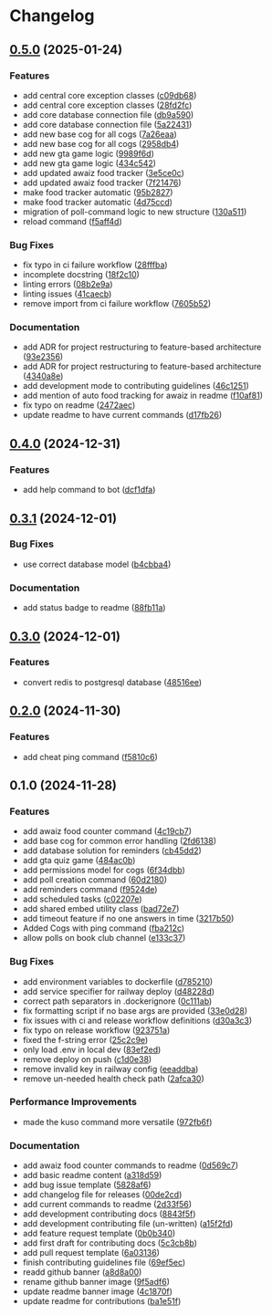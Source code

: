 # Changelog

## [0.5.0](https://github.com/kusogaki-events/kusogaki-bot/compare/v0.4.0...v0.5.0) (2025-01-24)


### Features

* add central core exception classes ([c09db68](https://github.com/kusogaki-events/kusogaki-bot/commit/c09db681ca0f7b43faefdc61039648ba034c424d))
* add central core exception classes ([28fd2fc](https://github.com/kusogaki-events/kusogaki-bot/commit/28fd2fc1f309d3fdf861c3ba2330f9713e3d5eca))
* add core database connection file ([db9a590](https://github.com/kusogaki-events/kusogaki-bot/commit/db9a5904c9a00b6ff135cb7893552de925d08905))
* add core database connection file ([5a22431](https://github.com/kusogaki-events/kusogaki-bot/commit/5a22431419bbfc422ed7bef4341ec92f8f23a394))
* add new base cog for all cogs ([7a26eaa](https://github.com/kusogaki-events/kusogaki-bot/commit/7a26eaa334303aadeb5f6ca9d182a778f5c7677c))
* add new base cog for all cogs ([2958db4](https://github.com/kusogaki-events/kusogaki-bot/commit/2958db49dc3d084e689519bec77f73ae18ab0568))
* add new gta game logic ([9989f6d](https://github.com/kusogaki-events/kusogaki-bot/commit/9989f6d82ff63909f91118bd1d55fb94eb8ff76f))
* add new gta game logic ([434c542](https://github.com/kusogaki-events/kusogaki-bot/commit/434c542b299e7b7adfa04382d0786c96bccee953))
* add updated awaiz food tracker ([3e5ce0c](https://github.com/kusogaki-events/kusogaki-bot/commit/3e5ce0c269935e59fad9fe7a87bd9da149e86536))
* add updated awaiz food tracker ([7f21476](https://github.com/kusogaki-events/kusogaki-bot/commit/7f21476c81c2af1f866adbbcb1f9eebb832191d2))
* make food tracker automatic ([95b2827](https://github.com/kusogaki-events/kusogaki-bot/commit/95b282721d529ef92c80325771a5adc0c4b0b446))
* make food tracker automatic ([4d75ccd](https://github.com/kusogaki-events/kusogaki-bot/commit/4d75ccd0634b3ae2b28c14634da12629558be152))
* migration of poll-command logic to new structure ([130a511](https://github.com/kusogaki-events/kusogaki-bot/commit/130a511d4f8bf62a4736bd2bd044dc4a12a9e2f9))
* reload command ([f5aff4d](https://github.com/kusogaki-events/kusogaki-bot/commit/f5aff4dbf917ac59a8ecfa2d91d41fe117fc6ec4))


### Bug Fixes

* fix typo in ci failure workflow ([28fffba](https://github.com/kusogaki-events/kusogaki-bot/commit/28fffba77b5e54c49cd88f0e4e3e09c396ed7ee8))
* incomplete docstring ([18f2c10](https://github.com/kusogaki-events/kusogaki-bot/commit/18f2c10dcff2c9bf7bc51afc35ee916e16246fba))
* linting errors ([08b2e9a](https://github.com/kusogaki-events/kusogaki-bot/commit/08b2e9a7ae206ebed61f4bcc81ce33d845e3db28))
* linting issues ([41caecb](https://github.com/kusogaki-events/kusogaki-bot/commit/41caecb717cff84fda5cfe5dbe33aca470370940))
* remove import from ci failure workflow ([7605b52](https://github.com/kusogaki-events/kusogaki-bot/commit/7605b528e62f1327a9a86840b4cfbd4578e42241))


### Documentation

* add ADR for project restructuring to feature-based architecture ([93e2356](https://github.com/kusogaki-events/kusogaki-bot/commit/93e23562a3e2c1e2462cfdee740ff367fc0564e9))
* add ADR for project restructuring to feature-based architecture ([4340a8e](https://github.com/kusogaki-events/kusogaki-bot/commit/4340a8ec43b68be904d6304c7e8dbd4698eada0a))
* add development mode to contributing guidelines ([46c1251](https://github.com/kusogaki-events/kusogaki-bot/commit/46c12510f34ed3da4f8e4308072667fc7e7c50d0))
* add mention of auto food tracking for awaiz in readme ([f10af81](https://github.com/kusogaki-events/kusogaki-bot/commit/f10af812b900dc2f316f346b90b6fa4af2fd8c00))
* fix typo on readme ([2472aec](https://github.com/kusogaki-events/kusogaki-bot/commit/2472aecadb1dd82dfac2157a528be0567d8f8f97))
* update readme to have current commands ([d17fb26](https://github.com/kusogaki-events/kusogaki-bot/commit/d17fb260aafe81e645da0e620d94863a05dc5dc5))

## [0.4.0](https://github.com/kusogaki-events/kusogaki-bot/compare/v0.3.1...v0.4.0) (2024-12-31)


### Features

* add help command to bot ([dcf1dfa](https://github.com/kusogaki-events/kusogaki-bot/commit/dcf1dfaae95bcfa4205d9cfd486f1c8c3b12fabd))

## [0.3.1](https://github.com/kusogaki-events/kusogaki-bot/compare/v0.3.0...v0.3.1) (2024-12-01)


### Bug Fixes

* use correct database model ([b4cbba4](https://github.com/kusogaki-events/kusogaki-bot/commit/b4cbba4252076a7783a415cd03d81783eacc1cb9))


### Documentation

* add status badge to readme ([88fb11a](https://github.com/kusogaki-events/kusogaki-bot/commit/88fb11a2851dc70b851dd5e04313dc8d2193fb43))

## [0.3.0](https://github.com/kusogaki-events/kusogaki-bot/compare/v0.2.0...v0.3.0) (2024-12-01)


### Features

* convert redis to postgresql database ([48516ee](https://github.com/kusogaki-events/kusogaki-bot/commit/48516ee73e50f31ad66a262405fee020a08c3b94))

## [0.2.0](https://github.com/kusogaki-events/kusogaki-bot/compare/v0.1.0...v0.2.0) (2024-11-30)


### Features

* add cheat ping command ([f5810c6](https://github.com/kusogaki-events/kusogaki-bot/commit/f5810c6abe59c16da3f42226f891a5edac587dfd))

## 0.1.0 (2024-11-28)


### Features

* add awaiz food counter command ([4c19cb7](https://github.com/kusogaki-events/kusogaki-bot/commit/4c19cb78a87b9b627920776f09d6110cbc54b03e))
* add base cog for common error handling ([2fd6138](https://github.com/kusogaki-events/kusogaki-bot/commit/2fd6138ce6e8d931ecfe688d40f962ce0e36bf54))
* add database solution for reminders ([cb45dd2](https://github.com/kusogaki-events/kusogaki-bot/commit/cb45dd24369173b0b059c83919ce01dd86364afe))
* add gta quiz game ([484ac0b](https://github.com/kusogaki-events/kusogaki-bot/commit/484ac0b3747d516fd6b9300614ccbf07610aaaa5))
* add permissions model for cogs ([6f34dbb](https://github.com/kusogaki-events/kusogaki-bot/commit/6f34dbb1a971ae74e6a96dbba51b84260890fbbf))
* add poll creation command ([60d2180](https://github.com/kusogaki-events/kusogaki-bot/commit/60d21800b309877b5597b7df90c36e18b2d19f47))
* add reminders command ([f9524de](https://github.com/kusogaki-events/kusogaki-bot/commit/f9524de2aeafd00cfbfe2d93b8bff3cb7d6a3e59))
* add scheduled tasks ([c02207e](https://github.com/kusogaki-events/kusogaki-bot/commit/c02207ed44e4de6e89a579306e235f2fdb3c4e71))
* add shared embed utility class ([bad72e7](https://github.com/kusogaki-events/kusogaki-bot/commit/bad72e75b897c8ec5ec6149ef4a273be0588e9c9))
* add timeout feature if no one answers in time ([3217b50](https://github.com/kusogaki-events/kusogaki-bot/commit/3217b50679ee78e3d827669ef585633392d50e58))
* Added Cogs with ping command ([fba212c](https://github.com/kusogaki-events/kusogaki-bot/commit/fba212c20976aebe8f878ad5a1aa018d1584ef1c))
* allow polls on book club channel ([e133c37](https://github.com/kusogaki-events/kusogaki-bot/commit/e133c37d04da17e4f45ac950d795ef0370e19a0f))


### Bug Fixes

* add environment variables to dockerfile ([d785210](https://github.com/kusogaki-events/kusogaki-bot/commit/d785210e0632b1ae60682628aa50dc85b936b646))
* add service specifier for railway deploy ([d48228d](https://github.com/kusogaki-events/kusogaki-bot/commit/d48228d21b3a06dab4ec64dd885a59e7c5e79eb5))
* correct path separators in .dockerignore ([0c111ab](https://github.com/kusogaki-events/kusogaki-bot/commit/0c111ab4c0ab97cd1ec007edac13e4e737baaa31))
* fix formatting script if no base args are provided ([33e0d28](https://github.com/kusogaki-events/kusogaki-bot/commit/33e0d28664384b04ec47101eeb114358eb440597))
* fix issues with ci and release workflow definitions ([d30a3c3](https://github.com/kusogaki-events/kusogaki-bot/commit/d30a3c3e74c6dfb6996122ece51daeb58897d9f0))
* fix typo on release workflow ([923751a](https://github.com/kusogaki-events/kusogaki-bot/commit/923751a8581d1ed7b6d93a7c03520052efcad763))
* fixed the f-string error ([25c2c9e](https://github.com/kusogaki-events/kusogaki-bot/commit/25c2c9e1293afb05593fa8c1bde587999010736e))
* only load .env in local dev ([83ef2ed](https://github.com/kusogaki-events/kusogaki-bot/commit/83ef2edf598137fc7836aab0eaee581cb48faaa7))
* remove deploy on push ([c1d0e38](https://github.com/kusogaki-events/kusogaki-bot/commit/c1d0e38cd2ed055369b679526d74924e3404653d))
* remove invalid key in railway config ([eeaddba](https://github.com/kusogaki-events/kusogaki-bot/commit/eeaddba3be3d3e942931ce6271f6abd56550f8d3))
* remove un-needed health check path ([2afca30](https://github.com/kusogaki-events/kusogaki-bot/commit/2afca308bb8e97553d8f90adf9e627d08ea3add8))


### Performance Improvements

* made the kuso command more versatile ([972fb6f](https://github.com/kusogaki-events/kusogaki-bot/commit/972fb6fffee8280773fbda0e8377f4c77af1c430))


### Documentation

* add awaiz food counter commands to readme ([0d569c7](https://github.com/kusogaki-events/kusogaki-bot/commit/0d569c7d38b298f74b862ce3fcc81c3021cd1002))
* add basic readme content ([a318d59](https://github.com/kusogaki-events/kusogaki-bot/commit/a318d59125d34c964d5ae66dd94469ece1f0cc72))
* add bug issue template ([5828af6](https://github.com/kusogaki-events/kusogaki-bot/commit/5828af68dd86bbff0ec2b9334aa0208753356254))
* add changelog file for releases ([00de2cd](https://github.com/kusogaki-events/kusogaki-bot/commit/00de2cd9a9dfce2bcdf8087054e0d7f52b5b9c8e))
* add current commands to readme ([2d33f56](https://github.com/kusogaki-events/kusogaki-bot/commit/2d33f567580ee0ce636341ce4b34d65cd81d1ed7))
* add development contributing docs ([8843f5f](https://github.com/kusogaki-events/kusogaki-bot/commit/8843f5fd8a92cc245b3245442fc8af3a93c86127))
* add development contributing file (un-written) ([a15f2fd](https://github.com/kusogaki-events/kusogaki-bot/commit/a15f2fdc3c733407c2c4697f5370e6824abf5a76))
* add feature request template ([0b0b340](https://github.com/kusogaki-events/kusogaki-bot/commit/0b0b340df28d3d5468032926c97d3ef3f1a63afd))
* add first draft for contributing docs ([5c3cb8b](https://github.com/kusogaki-events/kusogaki-bot/commit/5c3cb8b78bf96aa19208144d1279f8429d83ee63))
* add pull request template ([6a03136](https://github.com/kusogaki-events/kusogaki-bot/commit/6a031364f2fc0298d5787313d02ea5cb8609a1bb))
* finish contributing guidelines file ([69ef5ec](https://github.com/kusogaki-events/kusogaki-bot/commit/69ef5ec1a91c12c90e76f6ec5a72b7e27c9c79fc))
* readd github banner ([a8d8a00](https://github.com/kusogaki-events/kusogaki-bot/commit/a8d8a00c825cfb2f75e970b006f18c3757bfcdd6))
* rename github banner image ([9f5adf6](https://github.com/kusogaki-events/kusogaki-bot/commit/9f5adf6ff3387273ad775ea8e640a99e27a69e90))
* update readme banner image ([4c1870f](https://github.com/kusogaki-events/kusogaki-bot/commit/4c1870f332b34bc1bf6f5cdb41d2b1a621d44519))
* update readme for contributions ([ba1e51f](https://github.com/kusogaki-events/kusogaki-bot/commit/ba1e51febc8ef2e32838f9ec9136a6757cd7772c))
